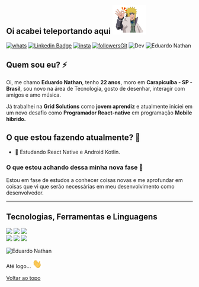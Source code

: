 ## Oi acabei teleportando aqui <img src="https://github.com/EduardoNathan/EduardoNathan/blob/main/68747470733a2f2f7468756d62732e6766796361742e636f6d2f4772656174476c6172696e67436f6272612d736d616c6c2e676966.gif?raw=true" width="18%">

[![whats](https://img.shields.io/badge/WhatsApp-e8d226?style=flat-square&logo=whatsapp&logoColor=black)](https://wa.me/11942858992) [![Linkedin Badge](https://img.shields.io/badge/-LinkedIn-DEC60D?style=flat-square&logo=Linkedin&logoColor=Black&link=https://www.linkedin.com)](https://www.linkedin.com/in/eduardo-nathan-a992bb1ab/) [![insta](https://img.shields.io/badge/Instagram-D4BD0F?style=flat-squaree&logo=instagram&logoColor=white)](https://www.instagram.com/off_edxx/) [![followersGit](https://img.shields.io/github/followers/eduardonathan?style=social&logoColor=yellow)](https://github.com/eduardonathan) ![Dev](https://img.shields.io/badge/Dev-EduardoNathan-yellow) <img src="https://komarev.com/ghpvc/?username=eduardonathan&label=Profile%20views&color=yellow&style=social" alt="Eduardo Nathan" /> 

 ## Quem sou eu? ⚡ 

Oi, me chamo **Eduardo Nathan**, tenho **22 anos**, moro em **Carapicuíba - SP - Brasil**, sou novo na área de Tecnologia, gosto de desenhar, interagir com amigos e amo música.

Já trabalhei na **Grid Solutions** como **jovem aprendiz** e atualmente iniciei em um novo desafio como **Programador React-native** em programação **Mobile hibrido.**

## O que estou fazendo atualmente? 🍃

- 🤝 Estudando React Native e Android Kotlin.

### O que estou achando dessa minha nova fase 🤔

Estou em fase de estudos a conhecer coisas novas e me aprofundar em coisas que vi que serão necessárias em meu desenvolvimento como desenvolvedor.


 <hr />

## Tecnologias, Ferramentas e Linguagens

<code><img width="30%%" src="https://www.vectorlogo.zone/logos/visualstudio_code/visualstudio_code-ar21.svg"></code> <code><img width="30%" src="https://www.vectorlogo.zone/logos/git-scm/git-scm-ar21.svg"></code> <code><img width="30%" src="https://www.vectorlogo.zone/logos/github/github-ar21.svg"></code>
<br />
<code><img width="30%" src="https://www.vectorlogo.zone/logos/java/java-ar21.svg"></code> <code><img width="30%" src="https://www.vectorlogo.zone/logos/android/android-ar21.svg"></code> <code><img width="30%" src="https://www.vectorlogo.zone/logos/commonmark/commonmark-ar21.svg"></code>

<img align="center" src="https://github-readme-stats.vercel.app/api?username=eduardonathan&show_icons=true&locale=en" alt="Eduardo Nathan" />

Até logo... <img src="https://github.com/EduardoNathan/EduardoNathan/blob/main/hey.gif?raw=true" width="25px">

[Voltar ao topo](#oi-acabei-teleportando-aqui)
